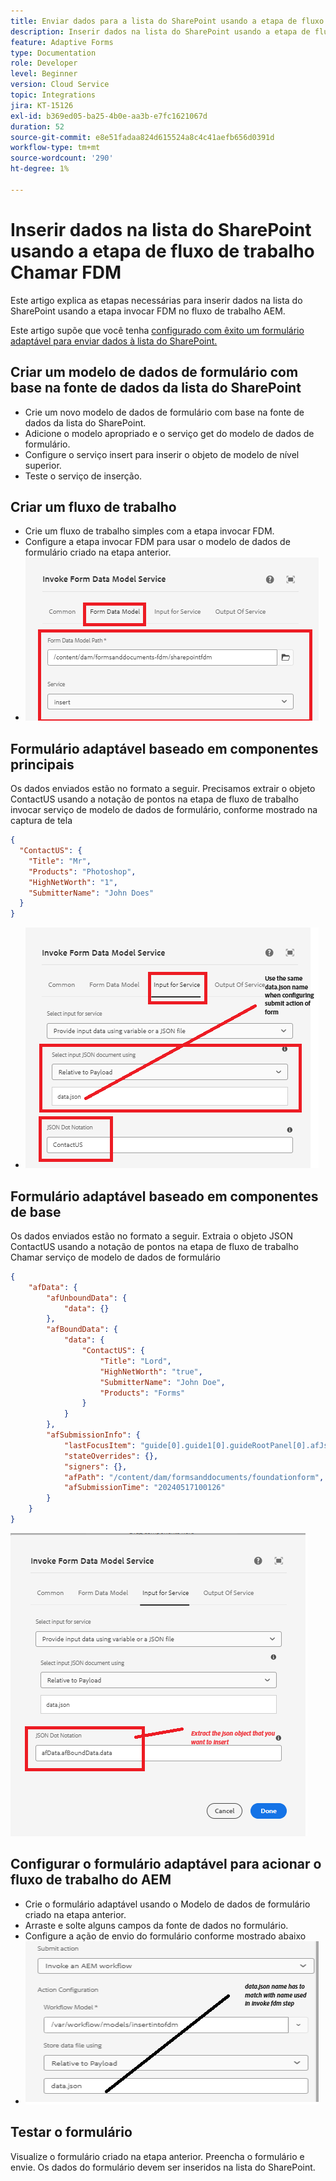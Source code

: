 ```yaml
---
title: Enviar dados para a lista do SharePoint usando a etapa de fluxo de trabalho
description: Inserir dados na lista do SharePoint usando a etapa de fluxo de trabalho invocar FDM
feature: Adaptive Forms
type: Documentation
role: Developer
level: Beginner
version: Cloud Service
topic: Integrations
jira: KT-15126
exl-id: b369ed05-ba25-4b0e-aa3b-e7fc1621067d
duration: 52
source-git-commit: e8e51fadaa824d615524a8c4c41aefb656d0391d
workflow-type: tm+mt
source-wordcount: '290'
ht-degree: 1%

---
```


# Inserir dados na lista do SharePoint usando a etapa de fluxo de trabalho Chamar FDM


Este artigo explica as etapas necessárias para inserir dados na lista do SharePoint usando a etapa invocar FDM no fluxo de trabalho AEM.

Este artigo supõe que você tenha [configurado com êxito um formulário adaptável para enviar dados à lista do SharePoint.](https://experienceleague.adobe.com/docs/experience-manager-cloud-service/content/forms/adaptive-forms-authoring/authoring-adaptive-forms-core-components/create-an-adaptive-form-on-forms-cs/configure-submit-actions-core-components.html?lang=en#connect-af-sharepoint-list)


## Criar um modelo de dados de formulário com base na fonte de dados da lista do SharePoint

* Crie um novo modelo de dados de formulário com base na fonte de dados da lista do SharePoint.
* Adicione o modelo apropriado e o serviço get do modelo de dados de formulário.
* Configure o serviço insert para inserir o objeto de modelo de nível superior.
* Teste o serviço de inserção.


## Criar um fluxo de trabalho

* Crie um fluxo de trabalho simples com a etapa invocar FDM.
* Configure a etapa invocar FDM para usar o modelo de dados de formulário criado na etapa anterior.
* ![associate-fdm](assets/fdm-insert-1.png)

## Formulário adaptável baseado em componentes principais

Os dados enviados estão no formato a seguir. Precisamos extrair o objeto ContactUS usando a notação de pontos na etapa de fluxo de trabalho invocar serviço de modelo de dados de formulário, conforme mostrado na captura de tela

```json
{
  "ContactUS": {
    "Title": "Mr",
    "Products": "Photoshop",
    "HighNetWorth": "1",
    "SubmitterName": "John Does"
  }
}
```


* ![mapear-parâmetros-entrada](assets/fdm-insert-2.png)


## Formulário adaptável baseado em componentes de base

Os dados enviados estão no formato a seguir. Extraia o objeto JSON ContactUS usando a notação de pontos na etapa de fluxo de trabalho Chamar serviço de modelo de dados de formulário

```json
{
    "afData": {
        "afUnboundData": {
            "data": {}
        },
        "afBoundData": {
            "data": {
                "ContactUS": {
                    "Title": "Lord",
                    "HighNetWorth": "true",
                    "SubmitterName": "John Doe",
                    "Products": "Forms"
                }
            }
        },
        "afSubmissionInfo": {
            "lastFocusItem": "guide[0].guide1[0].guideRootPanel[0].afJsonSchemaRoot[0]",
            "stateOverrides": {},
            "signers": {},
            "afPath": "/content/dam/formsanddocuments/foundationform",
            "afSubmissionTime": "20240517100126"
        }
    }
}
```

![formulário baseado em fundação](assets/foundation-based-form.png)

## Configurar o formulário adaptável para acionar o fluxo de trabalho do AEM

* Crie o formulário adaptável usando o Modelo de dados de formulário criado na etapa anterior.
* Arraste e solte alguns campos da fonte de dados no formulário.
* Configure a ação de envio do formulário conforme mostrado abaixo
* ![ação-envio](assets/configure-af.png)



## Testar o formulário

Visualize o formulário criado na etapa anterior. Preencha o formulário e envie. Os dados do formulário devem ser inseridos na lista do SharePoint.
